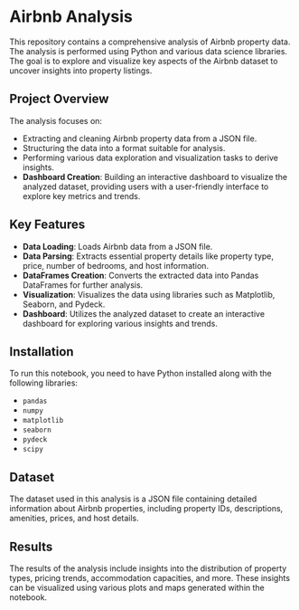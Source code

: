 # Airbnb Analysis

This repository contains a comprehensive analysis of Airbnb property data. The analysis is performed using Python and various data science libraries. The goal is to explore and visualize key aspects of the Airbnb dataset to uncover insights into property listings.

## Project Overview

The analysis focuses on:
- Extracting and cleaning Airbnb property data from a JSON file.
- Structuring the data into a format suitable for analysis.
- Performing various data exploration and visualization tasks to derive insights.
- **Dashboard Creation**: Building an interactive dashboard to visualize the analyzed dataset, providing users with a user-friendly interface to explore key metrics and trends.

## Key Features

- **Data Loading**: Loads Airbnb data from a JSON file.
- **Data Parsing**: Extracts essential property details like property type, price, number of bedrooms, and host information.
- **DataFrames Creation**: Converts the extracted data into Pandas DataFrames for further analysis.
- **Visualization**: Visualizes the data using libraries such as Matplotlib, Seaborn, and Pydeck.
- **Dashboard**: Utilizes the analyzed dataset to create an interactive dashboard for exploring various insights and trends.

## Installation

To run this notebook, you need to have Python installed along with the following libraries:

- `pandas`
- `numpy`
- `matplotlib`
- `seaborn`
- `pydeck`
- `scipy`

## Dataset
The dataset used in this analysis is a JSON file containing detailed information about Airbnb properties, including property IDs, descriptions, amenities, prices, and host details.

## Results
The results of the analysis include insights into the distribution of property types, pricing trends, accommodation capacities, and more. These insights can be visualized using various plots and maps generated within the notebook.
